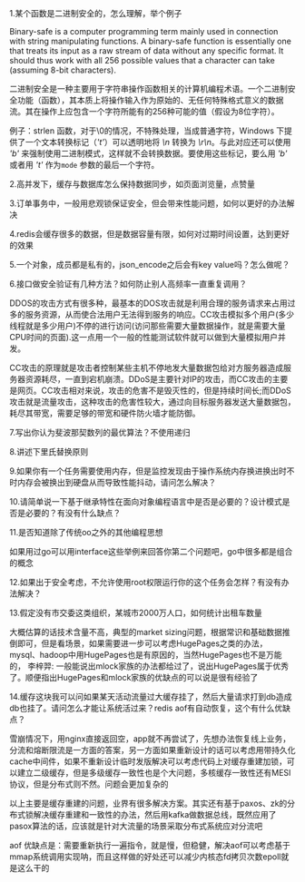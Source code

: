 1.某个函数是二进制安全的，怎么理解，举个例子

Binary-safe is a computer programming term mainly used in connection with string manipulating functions. A binary-safe function is essentially one that treats its input as a raw stream of data without any specific format. It should thus work with all 256 possible values that a character can take (assuming 8-bit characters).

二进制安全是一种主要用于字符串操作函数相关的计算机编程术语。一个二进制安全功能（函数），其本质上将操作输入作为原始的、无任何特殊格式意义的数据流。其在操作上应包含一个字符所能有的256种可能的值（假设为8位字符）。

例子：strlen 函数，对于\0的情况，不特殊处理，当成普通字符，Windows 下提供了一个文本转换标记（*'t'*）可以透明地将
   *\n* 转换为 *\r\n*。与此对应还可以使用 *'b'* 来强制使用二进制模式，这样就不会转换数据。要使用这些标记，要么用
  *'b'* 或者用 *'t'* 作为`mode` 参数的最后一个字符。

2.高并发下，缓存与数据库怎么保持数据同步，如页面浏览量，点赞量

3.订单事务中，一般用悲观锁保证安全，但会带来性能问题，如何以更好的办法解决

4.redis会缓存很多的数据，但是数据容量有限，如何对过期时间设置，达到更好的效果 

5.一个对象，成员都是私有的，json_encode之后会有key value吗？怎么做呢？

6.接口做安全验证有几种方法？如何防止别人高频率一直重复调用？

DDOS的攻击方式有很多种，最基本的DOS攻击就是利用合理的服务请求来占用过多的服务资源，从而使合法用户无法得到服务的响应。CC攻击模拟多个用户(多少线程就是多少用户)不停的进行访问(访问那些需要大量数据操作，就是需要大量CPU时间的页面).这一点用一个一般的性能测试软件就可以做到大量模拟用户并发。

CC攻击的原理就是攻击者控制某些主机不停地发大量数据包给对方服务器造成服务器资源耗尽，一直到宕机崩溃。DDoS是主要针对IP的攻击，而CC攻击的主要是网页。CC攻击相对来说，攻击的危害不是毁灭性的，但是持续时间长;而DDoS攻击就是流量攻击，这种攻击的危害性较大，通过向目标服务器发送大量数据包，耗尽其带宽，需要足够的带宽和硬件防火墙才能防御。

7.写出你认为斐波那契数列的最优算法？不使用递归

8.讲述下里氏替换原则

9.如果你有一个任务需要使用内存，但是监控发现由于操作系统内存换进换出时不时内存会被换出到硬盘从而导致性能抖动，请问怎么解决？

10.请简单说一下基于继承特性在面向对象编程语言中是否是必要的？设计模式是否是必要的？有没有什么缺点？

11.是否知道除了传统oo之外的其他编程思想   

如果用过go可以用interface这些举例来回答你第二个问题吧，go中很多都是组合的概念

12.如果出于安全考虑，不允许使用root权限运行你的这个任务会怎样？有没有办法解决？

13.假定没有市交委这类组织，某城市2000万人口，如何统计出租车数量

大概估算的话技术含量不高，典型的market sizing问题，根据常识和基础数据推倒即可，但是看场景，如果需要进一步可以考虑HugePages之类的办法，mysql、hadoop中用HugePages也是有原因的，当然HugePages也不是万能的，
李梓羿:
一般能说出mlock家族的办法都给过了，说出HugePages属于优秀了。顺便指出HugePages和mlock家族的优缺点的可以说是很有经验了

14.缓存这块我可以问如果某天活动流量过大缓存挂了，然后大量请求打到db造成db也挂了。请问怎么才能让系统活过来？redis aof有自动恢复，这个有什么优缺点？

雪崩情况下，用nginx直接返回空，app就不再尝试了，先想办法恢复线上业务，分流和熔断限流是一方面的答案，另一方面如果重新设计的话可以考虑用带持久化cache中间件，如果不重新设计临时发版解决可以考虑代码上对缓存重建加锁，可以建立二级缓存，但是多级缓存一致性也是个大问题，多核缓存一致性还有MESI协议，但是分布式则不然。问题会更加复杂的

以上主要是缓存重建的问题，业界有很多解决方案。其实还有基于paxos、zk的分布式锁解决缓存重建和一致性的办法，然后用kafka做数据总线，既然应用了pasox算法的话，应该就是针对大流量的场景采取分布式系统应对分流吧

aof 优缺点是：需要重新执行一遍指令，就是慢，但稳健，解决aof可以考虑基于mmap系统调用实现呐，而且这样做的好处还可以减少内核态fd拷贝次数epoll就是这么干的